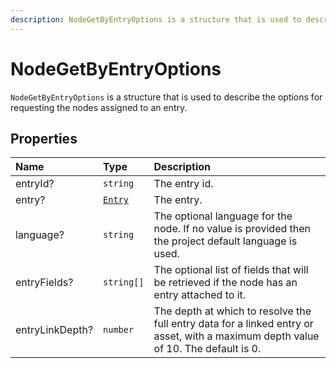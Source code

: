 ```yaml
---
description: NodeGetByEntryOptions is a structure that is used to describe the options for requesting the nodes assigned to an entry.
---
```


# NodeGetByEntryOptions

`NodeGetByEntryOptions` is a structure that is used to describe the options for requesting the nodes assigned to an entry.

## Properties

| Name | Type | Description |
| :--- | :--- | :---------- |
| entryId? | `string` | The entry id. |
| entry? | [`Entry`](entry.md) | The entry. |
| language? | `string` | The optional language for the node. If no value is provided then the project default language is used. |
| entryFields? | `string[]` | The optional list of fields that will be retrieved if the node has an entry attached to it. |
| entryLinkDepth? | `number` |The depth at which to resolve the full entry data for a linked entry or asset, with a maximum depth value of 10. The default is 0. |
